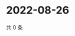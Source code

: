 # 2022-08-26

共 0 条

<!-- BEGIN WEIBO -->
<!-- 最后更新时间 Fri Aug 26 2022 16:07:38 GMT+0800 (China Standard Time) -->

<!-- END WEIBO -->
